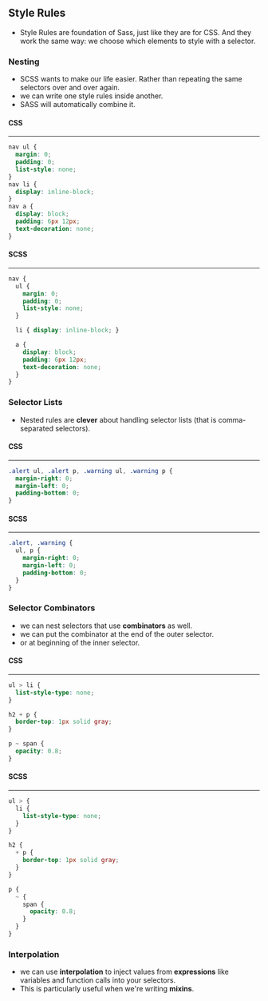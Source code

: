 ## Style Rules
* Style Rules are foundation of Sass, just like they are for CSS. And they work the same way: we choose which elements to style with a selector.

### Nesting
* SCSS wants to make our life easier. Rather than repeating the same selectors over and over again.
* we can write one style rules inside another.
* SASS will automatically combine it.

#### CSS
<hr />

```css
nav ul {
  margin: 0;
  padding: 0;
  list-style: none;
}
nav li {
  display: inline-block;
}
nav a {
  display: block;
  padding: 6px 12px;
  text-decoration: none;
}
```

#### SCSS
<hr />

```scss
nav {
  ul {
    margin: 0;
    padding: 0;
    list-style: none;
  }

  li { display: inline-block; }

  a {
    display: block;
    padding: 6px 12px;
    text-decoration: none;
  }
}
```

### Selector Lists
* Nested rules are **clever** about handling selector lists (that is comma-separated selectors).

#### CSS
<hr />

```css
.alert ul, .alert p, .warning ul, .warning p {
  margin-right: 0;
  margin-left: 0;
  padding-bottom: 0;
}
```

#### SCSS
<hr />

```scss
.alert, .warning {
  ul, p {
    margin-right: 0;
    margin-left: 0;
    padding-bottom: 0;
  }
}
```

### Selector Combinators
* we can nest selectors that use **combinators** as well. 
* we can put the combinator at the end of the outer selector.
* or at beginning of the inner selector.

#### CSS
<hr />

```css
ul > li {
  list-style-type: none;
}

h2 + p {
  border-top: 1px solid gray;
}

p ~ span {
  opacity: 0.8;
}
```

#### SCSS
<hr />

```scss
ul > {
  li {
    list-style-type: none;
  }
}

h2 {
  + p {
    border-top: 1px solid gray;
  }
}

p {
  ~ {
    span {
      opacity: 0.8;
    }
  }
}
```

### Interpolation
* we can use **interpolation** to inject values from **expressions** like variables and function calls into your selectors.
* This is particularly useful when we're writing **mixins**.